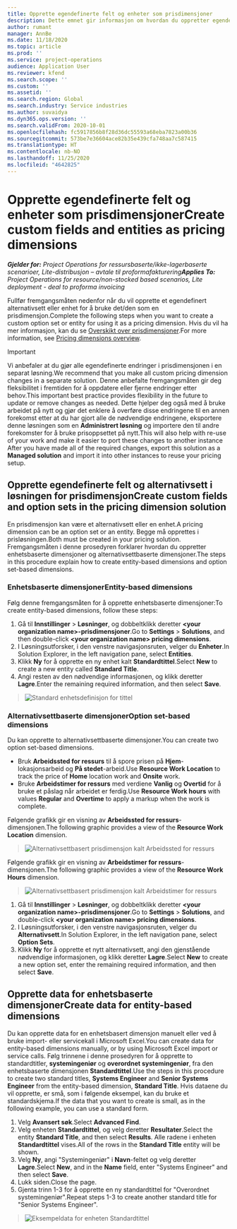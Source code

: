 ```yaml
---
title: Opprette egendefinerte felt og enheter som prisdimensjoner
description: Dette emnet gir informasjon om hvordan du oppretter egendefinerte alternativsett eller enheter.
author: rumant
manager: AnnBe
ms.date: 11/18/2020
ms.topic: article
ms.prod: ''
ms.service: project-operations
audience: Application User
ms.reviewer: kfend
ms.search.scope: ''
ms.custom: ''
ms.assetid: ''
ms.search.region: Global
ms.search.industry: Service industries
ms.author: suvaidya
ms.dyn365.ops.version: ''
ms.search.validFrom: 2020-10-01
ms.openlocfilehash: fc5917856b8f28d36dc55593a68eba7823a00b36
ms.sourcegitcommit: 573be7e36604ace82b35e439cfa748aa7c587415
ms.translationtype: HT
ms.contentlocale: nb-NO
ms.lasthandoff: 11/25/2020
ms.locfileid: "4642825"
---
```

# <a name="create-custom-fields-and-entities-as-pricing-dimensions"></a><span data-ttu-id="2e441-103">Opprette egendefinerte felt og enheter som prisdimensjoner</span><span class="sxs-lookup"><span data-stu-id="2e441-103">Create custom fields and entities as pricing dimensions</span></span>

<span data-ttu-id="2e441-104">_**Gjelder for:** Project Operations for ressursbaserte/ikke-lagerbaserte scenarioer, Lite-distribusjon – avtale til proformafakturering_</span><span class="sxs-lookup"><span data-stu-id="2e441-104">_**Applies To:** Project Operations for resource/non-stocked based scenarios, Lite deployment - deal to proforma invoicing_</span></span>

<span data-ttu-id="2e441-105">Fullfør fremgangsmåten nedenfor når du vil opprette et egendefinert alternativsett eller enhet for å bruke det/den som en prisdimensjon.</span><span class="sxs-lookup"><span data-stu-id="2e441-105">Complete the following steps when you want to create a custom option set or entity for using it as a pricing dimension.</span></span> <span data-ttu-id="2e441-106">Hvis du vil ha mer informasjon, kan du se [Overskikt over prisdimensjoner](pricing-dimensions-overview.md).</span><span class="sxs-lookup"><span data-stu-id="2e441-106">For more information, see [Pricing dimensions overview](pricing-dimensions-overview.md).</span></span>  

> [!IMPORTANT]
> <span data-ttu-id="2e441-107">Vi anbefaler at du gjør alle egendefinerte endringer i prisdimensjonen i en separat løsning.</span><span class="sxs-lookup"><span data-stu-id="2e441-107">We recommend that you make all custom pricing dimension changes in a separate solution.</span></span> <span data-ttu-id="2e441-108">Denne anbefalte fremgangsmåten gir deg fleksibilitet i fremtiden for å oppdatere eller fjerne endringer etter behov.</span><span class="sxs-lookup"><span data-stu-id="2e441-108">This important best practice provides flexibility in the future to update or remove changes as needed.</span></span> <span data-ttu-id="2e441-109">Dette hjelper deg også med å bruke arbeidet på nytt og gjør det enklere å overføre disse endringene til en annen forekomst etter at du har gjort alle de nødvendige endringene, eksportere denne løsningen som en **Administrert løsning** og importere den til andre forekomster for å bruke prisoppsettet på nytt.</span><span class="sxs-lookup"><span data-stu-id="2e441-109">This will also help with re-use of your work and make it easier to port these changes to another instance After you have made all of the required changes, export this solution as a **Managed solution** and import it into other instances to reuse your pricing setup.</span></span>

  
## <a name="create-custom-fields-and-option-sets-in-the-pricing-dimension-solution"></a><span data-ttu-id="2e441-110">Opprette egendefinerte felt og alternativsett i løsningen for prisdimensjon</span><span class="sxs-lookup"><span data-stu-id="2e441-110">Create custom fields and option sets in the pricing dimension solution</span></span>

<span data-ttu-id="2e441-111">En prisdimensjon kan være et alternativsett eller en enhet.</span><span class="sxs-lookup"><span data-stu-id="2e441-111">A pricing dimension can be an option set or an entity.</span></span> <span data-ttu-id="2e441-112">Begge må opprettes i prisløsningen.</span><span class="sxs-lookup"><span data-stu-id="2e441-112">Both must be created in your pricing solution.</span></span> <span data-ttu-id="2e441-113">Fremgangsmåten i denne prosedyren forklarer hvordan du oppretter enhetsbaserte dimensjoner og alternativsettbaserte dimensjoner.</span><span class="sxs-lookup"><span data-stu-id="2e441-113">The steps in this procedure explain how to create entity-based dimensions and option set-based dimensions.</span></span>

### <a name="entity-based-dimensions"></a><span data-ttu-id="2e441-114">Enhetsbaserte dimensjoner</span><span class="sxs-lookup"><span data-stu-id="2e441-114">Entity-based dimensions</span></span>
<span data-ttu-id="2e441-115">Følg denne fremgangsmåten for å opprette enhetsbaserte dimensjoner:</span><span class="sxs-lookup"><span data-stu-id="2e441-115">To create entity-based dimensions, follow these steps:</span></span>

1. <span data-ttu-id="2e441-116">Gå til **Innstillinger** > **Løsninger**, og dobbeltklikk deretter **\<your organization name>-prisdimensjoner**.</span><span class="sxs-lookup"><span data-stu-id="2e441-116">Go to **Settings** > **Solutions**, and then double-click **\<your organization name> pricing dimensions**.</span></span>
2. <span data-ttu-id="2e441-117">I Løsningsutforsker, i den venstre navigasjonsruten, velger du **Enheter**.</span><span class="sxs-lookup"><span data-stu-id="2e441-117">In Solution Explorer, in the left navigation pane, select **Entities**.</span></span>
3. <span data-ttu-id="2e441-118">Klikk **Ny** for å opprette en ny enhet kalt **Standardtittel**.</span><span class="sxs-lookup"><span data-stu-id="2e441-118">Select **New** to create a new entity called **Standard Title**.</span></span> 
4. <span data-ttu-id="2e441-119">Angi resten av den nødvendige informasjonen, og klikk deretter **Lagre**.</span><span class="sxs-lookup"><span data-stu-id="2e441-119">Enter the remaining required information, and then select **Save**.</span></span>

> ![Standard enhetsdefinisjon for tittel](media/Standard-Title-entity-definition.png)

### <a name="option-set-based-dimensions"></a><span data-ttu-id="2e441-121">Alternativsettbaserte dimensjoner</span><span class="sxs-lookup"><span data-stu-id="2e441-121">Option set-based dimensions</span></span> 
<span data-ttu-id="2e441-122">Du kan opprette to alternativsettbaserte dimensjoner.</span><span class="sxs-lookup"><span data-stu-id="2e441-122">You can create two option set-based dimensions.</span></span> 

- <span data-ttu-id="2e441-123">Bruk **Arbeidssted for ressurs** til å spore prisen på **Hjem**-lokasjonsarbeid og **På stedet**-arbeid.</span><span class="sxs-lookup"><span data-stu-id="2e441-123">Use **Resource Work Location** to track the price of **Home** location work and **Onsite** work.</span></span> 
- <span data-ttu-id="2e441-124">Bruke **Arbeidstimer for ressurs** med verdiene **Vanlig** og **Overtid** for å bruke et påslag når arbeidet er ferdig.</span><span class="sxs-lookup"><span data-stu-id="2e441-124">Use **Resource Work hours** with values **Regular** and **Overtime** to apply a markup when the work is complete.</span></span>

<span data-ttu-id="2e441-125">Følgende grafikk gir en visning av **Arbeidssted for ressurs**-dimensjonen.</span><span class="sxs-lookup"><span data-stu-id="2e441-125">The following graphic provides a view of the **Resource Work Location** dimension.</span></span> 

> ![Alternativsettbasert prisdimensjon kalt Arbeidssted for ressurs](media/Option-set-PD-called-Resource-Work-Location.png)

<span data-ttu-id="2e441-127">Følgende grafikk gir en visning av **Arbeidstimer for ressurs**-dimensjonen.</span><span class="sxs-lookup"><span data-stu-id="2e441-127">The following graphic provides a view of the **Resource Work Hours** dimension.</span></span> 

> ![Alternativsettbasert prisdimensjon kalt Arbeidstimer for ressurs](media/Option-set-PD-called-Resource-Work-Hours.png)

1. <span data-ttu-id="2e441-129">Gå til **Innstillinger** > **Løsninger**, og dobbeltklikk deretter **\<your organization name>-prisdimensjoner**.</span><span class="sxs-lookup"><span data-stu-id="2e441-129">Go to **Settings** > **Solutions**, and double-click  **\<your organization name> pricing dimensions**.</span></span> 
2. <span data-ttu-id="2e441-130">I Løsningsutforsker, i den venstre navigasjonsruten, velger du **Alternativsett**.</span><span class="sxs-lookup"><span data-stu-id="2e441-130">In Solution Explorer, in the left navigation pane, select  **Option Sets**.</span></span> 
3. <span data-ttu-id="2e441-131">Klikk **Ny** for å opprette et nytt alternativsett, angi den gjenstående nødvendige informasjonen, og klikk deretter **Lagre**.</span><span class="sxs-lookup"><span data-stu-id="2e441-131">Select **New** to create a new option set, enter the remaining required information, and then select **Save**.</span></span>

## <a name="create-data-for-entity-based-dimensions"></a><span data-ttu-id="2e441-132">Opprette data for enhetsbaserte dimensjoner</span><span class="sxs-lookup"><span data-stu-id="2e441-132">Create data for entity-based dimensions</span></span>

<span data-ttu-id="2e441-133">Du kan opprette data for en enhetsbasert dimensjon manuelt eller ved å bruke import- eller servicekall i Microsoft Excel.</span><span class="sxs-lookup"><span data-stu-id="2e441-133">You can create data for entity-based dimensions manually, or by using Microsoft Excel import or service calls.</span></span> <span data-ttu-id="2e441-134">Følg trinnene i denne prosedyren for å opprette to standardtitler, **systemingeniør** og **overordnet systemingeniør**, fra den enhetsbaserte dimensjonen **Standardtittel**.</span><span class="sxs-lookup"><span data-stu-id="2e441-134">Use the steps in this procedure to create two standard titles, **Systems Engineer** and **Senior Systems Engineer** from the entity-based dimension, **Standard Title**.</span></span> <span data-ttu-id="2e441-135">Hvis dataene du vil opprette, er små, som i følgende eksempel, kan du bruke et standardskjema.</span><span class="sxs-lookup"><span data-stu-id="2e441-135">If the data that you want to create is small, as in the following example, you can use a standard form.</span></span>

1. <span data-ttu-id="2e441-136">Velg **Avansert søk**.</span><span class="sxs-lookup"><span data-stu-id="2e441-136">Select **Advanced Find**.</span></span>
2. <span data-ttu-id="2e441-137">Velg enheten **Standardtittel**, og velg deretter **Resultater**.</span><span class="sxs-lookup"><span data-stu-id="2e441-137">Select the entity **Standard Title**, and then select **Results**.</span></span> <span data-ttu-id="2e441-138">Alle radene i enheten **Standardtittel** vises.</span><span class="sxs-lookup"><span data-stu-id="2e441-138">All of the rows in the **Standard Title** entity will be shown.</span></span>
3. <span data-ttu-id="2e441-139">Velg **Ny**, angi "Systemingeniør" i **Navn**-feltet og velg deretter **Lagre**.</span><span class="sxs-lookup"><span data-stu-id="2e441-139">Select **New**, and in the **Name** field, enter "Systems Engineer" and then select **Save**.</span></span>
4. <span data-ttu-id="2e441-140">Lukk siden.</span><span class="sxs-lookup"><span data-stu-id="2e441-140">Close the page.</span></span> 
5. <span data-ttu-id="2e441-141">Gjenta trinn 1-3 for å opprette en ny standardtittel for "Overordnet systemingeniør".</span><span class="sxs-lookup"><span data-stu-id="2e441-141">Repeat steps 1-3 to create another standard title for "Senior Systems Engineer".</span></span>

> ![Eksempeldata for enheten Standardtittel](media/ST-data.png)
